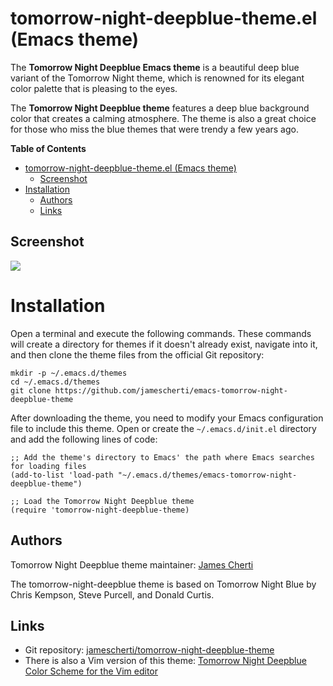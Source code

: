 # tomorrow-night-deepblue-theme.el (Emacs theme)

The **Tomorrow Night Deepblue Emacs theme** is a beautiful deep blue variant of the Tomorrow Night theme, which is renowned for its elegant color palette that is pleasing to the eyes.

The **Tomorrow Night Deepblue theme** features a deep blue background color that creates a calming atmosphere. The theme is also a great choice for those who miss the blue themes that were trendy a few years ago.

**Table of Contents**

- [tomorrow-night-deepblue-theme.el (Emacs theme)](#tomorrow-night-deepblue-themeel-emacs-theme)
    - [Screenshot](#screenshot)
- [Installation](#installation)
    - [Authors](#authors)
    - [Links](#links)

## Screenshot

![](https://raw.githubusercontent.com/jamescherti/emacs-tomorrow-night-deepblue-theme/master/.screenshot.png)
# Installation

Open a terminal and execute the following commands. These commands will create a directory for themes if it doesn't already exist, navigate into it, and then clone the theme files from the official Git repository:
```
mkdir -p ~/.emacs.d/themes
cd ~/.emacs.d/themes
git clone https://github.com/jamescherti/emacs-tomorrow-night-deepblue-theme
```

After downloading the theme, you need to modify your Emacs configuration file to include this theme. Open or create the `~/.emacs.d/init.el` directory and add the following lines of code:
```
;; Add the theme's directory to Emacs' the path where Emacs searches for loading files
(add-to-list 'load-path "~/.emacs.d/themes/emacs-tomorrow-night-deepblue-theme")

;; Load the Tomorrow Night Deepblue theme
(require 'tomorrow-night-deepblue-theme)
```

## Authors

Tomorrow Night Deepblue theme maintainer: [James Cherti](https://www.jamescherti.com/)

The tomorrow-night-deepblue theme is based on Tomorrow Night Blue by Chris Kempson, Steve Purcell, and Donald Curtis.

## Links
- Git repository: [jamescherti/tomorrow-night-deepblue-theme](https://github.com/jamescherti/emacs-tomorrow-night-deepblue-theme)
- There is also a Vim version of this theme: [Tomorrow Night Deepblue Color Scheme for the Vim editor]( https://github.com/jamescherti/vim-tomorrow-night-deepblue)
